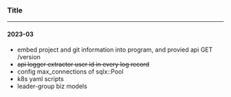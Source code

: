 ### Title
---

#### 2023-03
- embed project and git information into program, and provied api GET /version
- ~~api logger extractor user id in every log record~~
- config max_connections of sqlx::Pool<Postgress>
- k8s yaml scripts
- leader-group biz models

